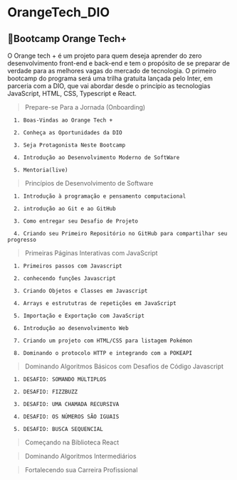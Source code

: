 # OrangeTech_DIO

## :rocket:Bootcamp Orange Tech+ 

O Orange tech + é um projeto para quem deseja aprender do zero desenvolvimento front-end e back-end e tem o propósito de se preparar de verdade para as melhores vagas do mercado de tecnologia. O primeiro bootcamp do programa será uma trilha gratuita lançada pelo Inter, em parceria com a DIO, que vai abordar desde o princípio as tecnologias JavaScript, HTML, CSS, Typescript e React. 
<br>
> Prepare-se Para a Jornada (Onboarding)
```
  1. Boas-Vindas ao Orange Tech +
  
  2. Conheça as Oportunidades da DIO
  
  3. Seja Protagonista Neste Bootcamp
  
  4. Introdução ao Desenvolvimento Moderno de SoftWare
  
  5. Mentoria(live)
```
  
> Princípios de Desenvolvimento de Software
```
  1. Introdução à programação e pensamento computacional
  
  2. introdução ao Git e ao GitHub
  
  3. Como entregar seu Desafio de Projeto
  
  4. Criando seu Primeiro Repositório no GitHub para compartilhar seu progresso
```
> Primeiras Páginas Interativas com JavaScript
```
  1. Primeiros passos com Javascript
  
  2. conhecendo funções Javascript
  
  3. Criando Objetos e Classes em Javascript
  
  4. Arrays e estrututras de repetições em JavaScript
  
  5. Importação e Exportação com JavaScript
  
  6. Introdução ao desenvolvimento Web
  
  7. Criando um projeto com HTML/CSS para listagem Pokémon
  
  8. Dominando o protocolo HTTP e integrando com a POKEAPI
```
> Dominando Algoritmos Básicos com Desafios de Código Javascript
```
  1. DESAFIO: SOMANDO MÚLTIPLOS
  
  2. DESAFIO: FIZZBUZZ
  
  3. DESAFIO: UMA CHAMADA RECURSIVA
  
  4. DESAFIO: OS NÚMEROS SÃO IGUAIS
  
  5. DESAFIO: BUSCA SEQUENCIAL
```
> Começando na Biblioteca React

> Dominando Algoritmos Intermediários

> Fortalecendo sua Carreira Profissional
